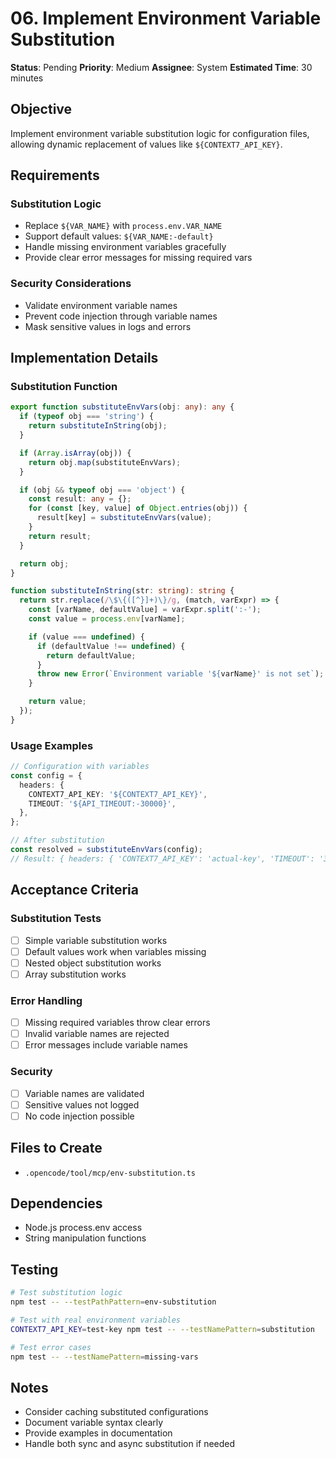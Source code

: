 # 06. Implement Environment Variable Substitution

**Status**: Pending
**Priority**: Medium
**Assignee**: System
**Estimated Time**: 30 minutes

## Objective

Implement environment variable substitution logic for configuration files, allowing dynamic replacement of values like `${CONTEXT7_API_KEY}`.

## Requirements

### Substitution Logic

- Replace `${VAR_NAME}` with `process.env.VAR_NAME`
- Support default values: `${VAR_NAME:-default}`
- Handle missing environment variables gracefully
- Provide clear error messages for missing required vars

### Security Considerations

- Validate environment variable names
- Prevent code injection through variable names
- Mask sensitive values in logs and errors

## Implementation Details

### Substitution Function

```typescript
export function substituteEnvVars(obj: any): any {
  if (typeof obj === 'string') {
    return substituteInString(obj);
  }

  if (Array.isArray(obj)) {
    return obj.map(substituteEnvVars);
  }

  if (obj && typeof obj === 'object') {
    const result: any = {};
    for (const [key, value] of Object.entries(obj)) {
      result[key] = substituteEnvVars(value);
    }
    return result;
  }

  return obj;
}

function substituteInString(str: string): string {
  return str.replace(/\$\{([^}]+)\}/g, (match, varExpr) => {
    const [varName, defaultValue] = varExpr.split(':-');
    const value = process.env[varName];

    if (value === undefined) {
      if (defaultValue !== undefined) {
        return defaultValue;
      }
      throw new Error(`Environment variable '${varName}' is not set`);
    }

    return value;
  });
}
```

### Usage Examples

```typescript
// Configuration with variables
const config = {
  headers: {
    CONTEXT7_API_KEY: '${CONTEXT7_API_KEY}',
    TIMEOUT: '${API_TIMEOUT:-30000}',
  },
};

// After substitution
const resolved = substituteEnvVars(config);
// Result: { headers: { 'CONTEXT7_API_KEY': 'actual-key', 'TIMEOUT': '30000' } }
```

## Acceptance Criteria

### Substitution Tests

- [ ] Simple variable substitution works
- [ ] Default values work when variables missing
- [ ] Nested object substitution works
- [ ] Array substitution works

### Error Handling

- [ ] Missing required variables throw clear errors
- [ ] Invalid variable names are rejected
- [ ] Error messages include variable names

### Security

- [ ] Variable names are validated
- [ ] Sensitive values not logged
- [ ] No code injection possible

## Files to Create

- `.opencode/tool/mcp/env-substitution.ts`

## Dependencies

- Node.js process.env access
- String manipulation functions

## Testing

```bash
# Test substitution logic
npm test -- --testPathPattern=env-substitution

# Test with real environment variables
CONTEXT7_API_KEY=test-key npm test -- --testNamePattern=substitution

# Test error cases
npm test -- --testNamePattern=missing-vars
```

## Notes

- Consider caching substituted configurations
- Document variable syntax clearly
- Provide examples in documentation
- Handle both sync and async substitution if needed
